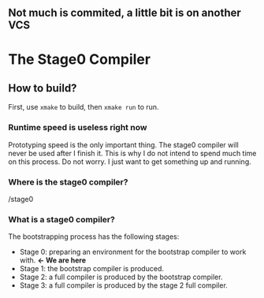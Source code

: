 ## Not much is commited, a little bit is on another VCS
# The Stage0 Compiler

## How to build?

First, use `xmake` to build, then `xmake run` to run.

### Runtime speed is useless right now

Prototyping speed is the only important thing. The stage0 compiler will never be used after I finish it. This is why I do not intend to spend much time on this process. Do not worry. I just want to get something up and running.

### Where is the stage0 compiler?
/stage0

### What is a stage0 compiler?

The bootstrapping process has the following stages:
- Stage 0: preparing an environment for the bootstrap compiler to work with. **<- We are here**
- Stage 1: the bootstrap compiler is produced.
- Stage 2: a full compiler is produced by the bootstrap compiler.
- Stage 3: a full compiler is produced by the stage 2 full compiler.

